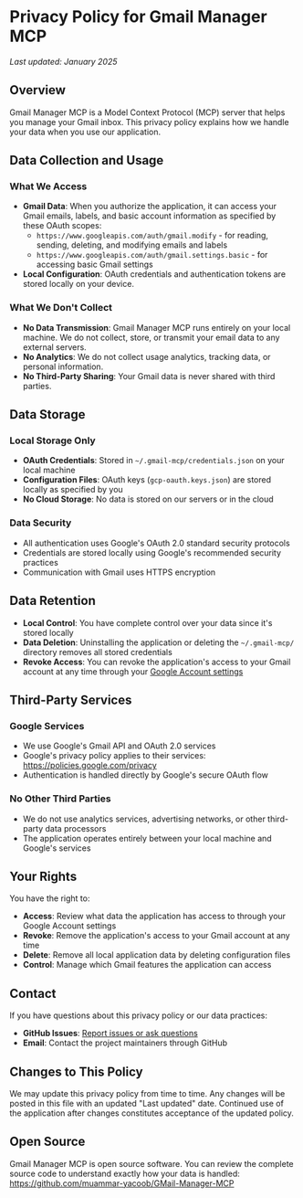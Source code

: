 # Privacy Policy for Gmail Manager MCP

*Last updated: January 2025*

## Overview

Gmail Manager MCP is a Model Context Protocol (MCP) server that helps you manage your Gmail inbox. This privacy policy explains how we handle your data when you use our application.

## Data Collection and Usage

### What We Access
- **Gmail Data**: When you authorize the application, it can access your Gmail emails, labels, and basic account information as specified by these OAuth scopes:
  - `https://www.googleapis.com/auth/gmail.modify` - for reading, sending, deleting, and modifying emails and labels
  - `https://www.googleapis.com/auth/gmail.settings.basic` - for accessing basic Gmail settings
- **Local Configuration**: OAuth credentials and authentication tokens are stored locally on your device.

### What We Don't Collect
- **No Data Transmission**: Gmail Manager MCP runs entirely on your local machine. We do not collect, store, or transmit your email data to any external servers.
- **No Analytics**: We do not collect usage analytics, tracking data, or personal information.
- **No Third-Party Sharing**: Your Gmail data is never shared with third parties.

## Data Storage

### Local Storage Only
- **OAuth Credentials**: Stored in `~/.gmail-mcp/credentials.json` on your local machine
- **Configuration Files**: OAuth keys (`gcp-oauth.keys.json`) are stored locally as specified by you
- **No Cloud Storage**: No data is stored on our servers or in the cloud

### Data Security
- All authentication uses Google's OAuth 2.0 standard security protocols
- Credentials are stored locally using Google's recommended security practices
- Communication with Gmail uses HTTPS encryption

## Data Retention

- **Local Control**: You have complete control over your data since it's stored locally
- **Data Deletion**: Uninstalling the application or deleting the `~/.gmail-mcp/` directory removes all stored credentials
- **Revoke Access**: You can revoke the application's access to your Gmail account at any time through your [Google Account settings](https://myaccount.google.com/permissions)

## Third-Party Services

### Google Services
- We use Google's Gmail API and OAuth 2.0 services
- Google's privacy policy applies to their services: https://policies.google.com/privacy
- Authentication is handled directly by Google's secure OAuth flow

### No Other Third Parties
- We do not use analytics services, advertising networks, or other third-party data processors
- The application operates entirely between your local machine and Google's services

## Your Rights

You have the right to:
- **Access**: Review what data the application has access to through your Google Account settings
- **Revoke**: Remove the application's access to your Gmail account at any time
- **Delete**: Remove all local application data by deleting configuration files
- **Control**: Manage which Gmail features the application can access

## Contact

If you have questions about this privacy policy or our data practices:
- **GitHub Issues**: [Report issues or ask questions](https://github.com/muammar-yacoob/GMail-Manager-MCP/issues)
- **Email**: Contact the project maintainers through GitHub

## Changes to This Policy

We may update this privacy policy from time to time. Any changes will be posted in this file with an updated "Last updated" date. Continued use of the application after changes constitutes acceptance of the updated policy.

## Open Source

Gmail Manager MCP is open source software. You can review the complete source code to understand exactly how your data is handled: https://github.com/muammar-yacoob/GMail-Manager-MCP
